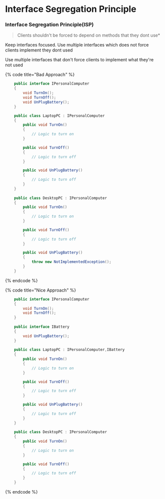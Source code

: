 # Interface Segregation Principle

### Interface Segregation Principle(ISP)

> Clients shouldn't be forced to depend on methods that they dont use\*

Keep interfaces focused. Use multiple interfaces which does not force clients implement they dont used

Use multiple interfaces that don't force clients to implement what they're not used


{% code title="Bad Approach" %}
```csharp
    public interface IPersonalComputer
    {
        void TurnOn();
        void TurnOff();
        void UnPlugBattery();
    }

    public class LaptopPC : IPersonalComputer
    {
        public void TurnOn()
        {
            // Logic to turn on
        }

        public void TurnOff()
        {
            // Logic to turn off
        }

        public void UnPlugBattery()
        {
            // Logic to turn off
        }
    }
    
    public class DesktopPC : IPersonalComputer
    {
        public void TurnOn()
        {
            // Logic to turn on
        }

        public void TurnOff()
        {
            // Logic to turn off
        }

        public void UnPlugBattery()
        {
            throw new NotImplementedException();
        }
    }
```
{% endcode %}



{% code title="Nice Approach" %}
```csharp
    public interface IPersonalComputer
    {
        void TurnOn();
        void TurnOff();
    }
    
    public interface IBattery
    {
        void UnPlugBattery();
    }
    
    public class LaptopPC : IPersonalComputer,IBattery
    {
        public void TurnOn()
        {
            // Logic to turn on
        }

        public void TurnOff()
        {
            // Logic to turn off
        }

        public void UnPlugBattery()
        {
            // Logic to turn off
        }
    }
    
    public class DesktopPC : IPersonalComputer
    {
        public void TurnOn()
        {
            // Logic to turn on
        }

        public void TurnOff()
        {
            // Logic to turn off
        }
    }
```
{% endcode %}